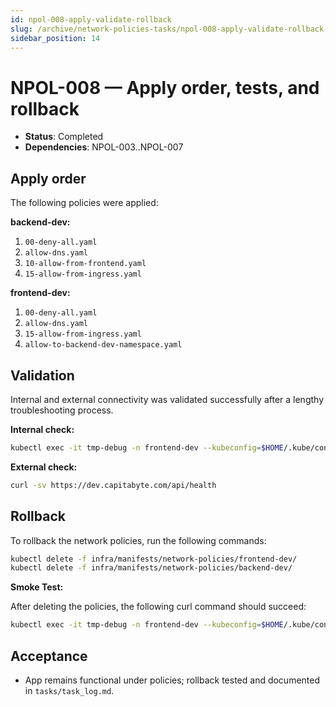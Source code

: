 ```yaml
---
id: npol-008-apply-validate-rollback
slug: /archive/network-policies-tasks/npol-008-apply-validate-rollback
sidebar_position: 14
---
```


# NPOL-008 — Apply order, tests, and rollback

- **Status**: Completed
- **Dependencies**: NPOL-003..NPOL-007

## Apply order

The following policies were applied:

**backend-dev:**

1.  `00-deny-all.yaml`
2.  `allow-dns.yaml`
3.  `10-allow-from-frontend.yaml`
4.  `15-allow-from-ingress.yaml`

**frontend-dev:**

1.  `00-deny-all.yaml`
2.  `allow-dns.yaml`
3.  `15-allow-from-ingress.yaml`
4.  `allow-to-backend-dev-namespace.yaml`

## Validation

Internal and external connectivity was validated successfully after a lengthy troubleshooting process.

**Internal check:**

```bash title="Internal connectivity check"
kubectl exec -it tmp-debug -n frontend-dev --kubeconfig=$HOME/.kube/config -- curl -sv http://backend-sample.backend-dev:80/api/health | cat
```

**External check:**

```bash title="External connectivity check"
curl -sv https://dev.capitabyte.com/api/health
```

## Rollback

To rollback the network policies, run the following commands:

```bash title="Rollback network policies"
kubectl delete -f infra/manifests/network-policies/frontend-dev/
kubectl delete -f infra/manifests/network-policies/backend-dev/
```

**Smoke Test:**

After deleting the policies, the following curl command should succeed:

```bash title="Smoke test after rollback"
kubectl exec -it tmp-debug -n frontend-dev --kubeconfig=$HOME/.kube/config -- curl -v http://backend-sample.backend-dev:80/api/health | cat
```

## Acceptance

- App remains functional under policies; rollback tested and documented in `tasks/task_log.md`.

